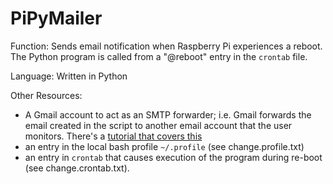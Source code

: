 # PiPyMailer

Function: Sends email notification when Raspberry Pi experiences a reboot. The Python program is called from a "@reboot" entry in the `crontab` file.

Language: Written in Python

Other Resources: 

* A Gmail account to act as an SMTP forwarder; i.e. Gmail forwards the email created in the script to another email account that the user monitors. There's a [tutorial that covers this](http://naelshiab.com/tutorial-send-email-python/)
* an entry in the local bash profile `~/.profile` (see change.profile.txt) 
* an entry in `crontab` that causes execution of the program during re-boot (see change.crontab.txt).

